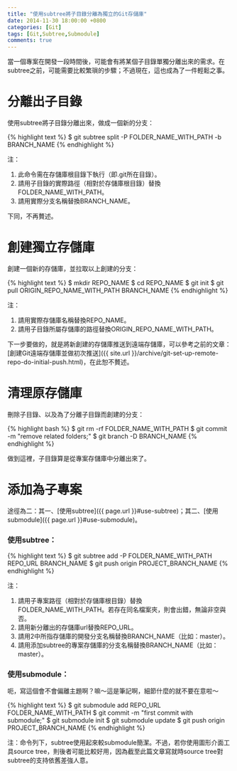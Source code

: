 ```yaml
---
title: "使用subtree將子目錄分離為獨立的Git存儲庫"
date: 2014-11-30 18:00:00 +0800
categories: [Git]
tags: [Git,Subtree,Submodule]
comments: true
---
```


當一個專案在開發一段時間後，可能會有將某個子目錄單獨分離出來的需求。在subtree之前，可能需要比較繁瑣的步驟；不過現在，這也成為了一件輕鬆之事。<!-- more -->  

# 分離出子目錄  

使用subtree將子目錄分離出來，做成一個新的分支：  

{% highlight text %}
$ git subtree split -P FOLDER_NAME_WITH_PATH -b BRANCH_NAME
{% endhighlight %}

注：  

1. 此命令需在存儲庫根目錄下執行（即.git所在目錄）。  
2. 請用子目錄的實際路徑（相對於存儲庫根目錄）替換FOLDER_NAME_WITH_PATH。  
3. 請用實際分支名稱替換BRANCH_NAME。  

下同，不再贅述。  

# 創建獨立存儲庫  

創建一個新的存儲庫，並拉取以上創建的分支：  

{% highlight text %}
$ mkdir REPO_NAME
$ cd REPO_NAME
$ git init
$ git pull ORIGIN_REPO_NAME_WITH_PATH BRANCH_NAME
{% endhighlight %}

注：  

1. 請用實際存儲庫名稱替換REPO_NAME。  
2. 請用子目錄所屬存儲庫的路徑替換ORIGIN_REPO_NAME_WITH_PATH。  

下一步要做的，就是將新創建的存儲庫推送到遠端存儲庫，可以參考之前的文章：[創建Git遠端存儲庫並做初次推送]({{ site.url }}/archive/git-set-up-remote-repo-do-initial-push.html)，在此恕不贅述。  

# 清理原存儲庫  

刪除子目錄、以及為了分離子目錄而創建的分支：  

{% highlight bash %}
$ git rm -rf FOLDER_NAME_WITH_PATH
$ git commit -m "remove related folders;"
$ git branch -D BRANCH_NAME
{% endhighlight %}

做到這裡，子目錄算是從專案存儲庫中分離出來了。  

# 添加為子專案  

途徑為二：其一、[使用subtree]({{ page.url }}#use-subtree)；其二、[使用submodule]({{ page.url }}#use-submodule)。   

### <a name="use-subtree"></a>使用subtree：  

{% highlight text %}
$ git subtree add -P FOLDER_NAME_WITH_PATH REPO_URL BRANCH_NAME
$ git push origin PROJECT_BRANCH_NAME
{% endhighlight %}

注：  

1. 請用子專案路徑（相對於存儲庫根目錄）替換FOLDER_NAME_WITH_PATH。若存在同名檔案夾，則會出錯，無論非空與否。  
2. 請用新分離出的存儲庫url替換REPO_URL。  
3. 請用2中所指存儲庫的開發分支名稱替換BRANCH_NAME（比如：master）。  
4. 請用添加subtree的專案存儲庫的分支名稱替換BRANCH_NAME（比如：master）。  

### <a name="use-submodule"></a>使用submodule：  

呃，寫這個會不會偏離主題啊？嘛～這是筆記啊，細節什麼的就不要在意啦～  

{% highlight text %}
$ git submodule add REPO_URL FOLDER_NAME_WITH_PATH
$ git commit -m "first commit with submodule;"
$ git submodule init
$ git submodule update
$ git push origin PROJECT_BRANCH_NAME
{% endhighlight %}

注：命令列下，subtree使用起來較submodule簡潔。不過，若你使用圖形介面工具source tree，則後者可能比較好用，因為截至此篇文章寫就時source tree對subtree的支持依舊差強人意。  
